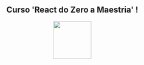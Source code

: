 <h2 align="center"> Curso 'React do Zero a Maestria' !</h2>


<p align="center">
  <img src="https://user-images.githubusercontent.com/102186193/229639372-3678051a-ef66-4663-a63c-080f583e7227.png" width="100" heigth="100">
</p>
